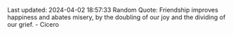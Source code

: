 Last updated: 2024-04-02 18:57:33
Random Quote: Friendship improves happiness and abates misery, by the doubling of our joy and the dividing of our grief. - Cicero